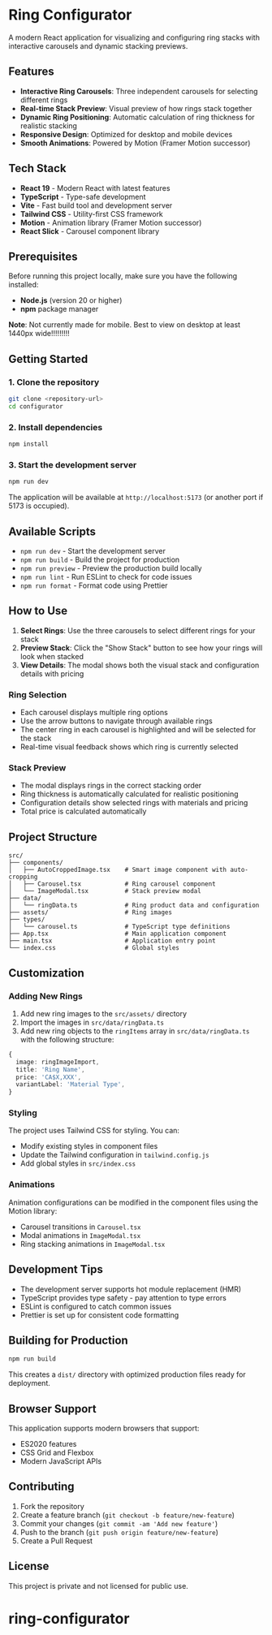 # Ring Configurator

A modern React application for visualizing and configuring ring stacks with interactive carousels and dynamic stacking previews.

## Features

- **Interactive Ring Carousels**: Three independent carousels for selecting different rings
- **Real-time Stack Preview**: Visual preview of how rings stack together
- **Dynamic Ring Positioning**: Automatic calculation of ring thickness for realistic stacking
- **Responsive Design**: Optimized for desktop and mobile devices
- **Smooth Animations**: Powered by Motion (Framer Motion successor)

## Tech Stack

- **React 19** - Modern React with latest features
- **TypeScript** - Type-safe development
- **Vite** - Fast build tool and development server
- **Tailwind CSS** - Utility-first CSS framework
- **Motion** - Animation library (Framer Motion successor)
- **React Slick** - Carousel component library

## Prerequisites

Before running this project locally, make sure you have the following installed:

- **Node.js** (version 20 or higher)
- **npm** package manager

**Note**: Not currently made for mobile. Best to view on desktop at least 1440px wide!!!!!!!!!

## Getting Started

### 1. Clone the repository

```bash
git clone <repository-url>
cd configurator
```

### 2. Install dependencies

```bash
npm install
```

### 3. Start the development server

```bash
npm run dev
```

The application will be available at `http://localhost:5173` (or another port if 5173 is occupied).

## Available Scripts

- `npm run dev` - Start the development server
- `npm run build` - Build the project for production
- `npm run preview` - Preview the production build locally
- `npm run lint` - Run ESLint to check for code issues
- `npm run format` - Format code using Prettier

## How to Use

1. **Select Rings**: Use the three carousels to select different rings for your stack
2. **Preview Stack**: Click the "Show Stack" button to see how your rings will look when stacked
3. **View Details**: The modal shows both the visual stack and configuration details with pricing

### Ring Selection

- Each carousel displays multiple ring options
- Use the arrow buttons to navigate through available rings
- The center ring in each carousel is highlighted and will be selected for the stack
- Real-time visual feedback shows which ring is currently selected

### Stack Preview

- The modal displays rings in the correct stacking order
- Ring thickness is automatically calculated for realistic positioning
- Configuration details show selected rings with materials and pricing
- Total price is calculated automatically

## Project Structure

```
src/
├── components/
│   ├── AutoCroppedImage.tsx    # Smart image component with auto-cropping
│   ├── Carousel.tsx            # Ring carousel component
│   └── ImageModal.tsx          # Stack preview modal
├── data/
│   └── ringData.ts             # Ring product data and configuration
├── assets/                     # Ring images
├── types/
│   └── carousel.ts             # TypeScript type definitions
├── App.tsx                     # Main application component
├── main.tsx                    # Application entry point
└── index.css                   # Global styles
```

## Customization

### Adding New Rings

1. Add new ring images to the `src/assets/` directory
2. Import the images in `src/data/ringData.ts`
3. Add new ring objects to the `ringItems` array in `src/data/ringData.ts` with the following structure:

```typescript
{
  image: ringImageImport,
  title: 'Ring Name',
  price: 'CA$X,XXX',
  variantLabel: 'Material Type',
}
```

### Styling

The project uses Tailwind CSS for styling. You can:

- Modify existing styles in component files
- Update the Tailwind configuration in `tailwind.config.js`
- Add global styles in `src/index.css`

### Animations

Animation configurations can be modified in the component files using the Motion library:

- Carousel transitions in `Carousel.tsx`
- Modal animations in `ImageModal.tsx`
- Ring stacking animations in `ImageModal.tsx`

## Development Tips

- The development server supports hot module replacement (HMR)
- TypeScript provides type safety - pay attention to type errors
- ESLint is configured to catch common issues
- Prettier is set up for consistent code formatting

## Building for Production

```bash
npm run build
```

This creates a `dist/` directory with optimized production files ready for deployment.

## Browser Support

This application supports modern browsers that support:

- ES2020 features
- CSS Grid and Flexbox
- Modern JavaScript APIs

## Contributing

1. Fork the repository
2. Create a feature branch (`git checkout -b feature/new-feature`)
3. Commit your changes (`git commit -am 'Add new feature'`)
4. Push to the branch (`git push origin feature/new-feature`)
5. Create a Pull Request

## License

This project is private and not licensed for public use.

# ring-configurator
